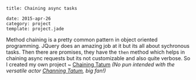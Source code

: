 ```metadata
title: Chaining async tasks

date: 2015-apr-26
category: project
template: project.jade
```

Method chaining is a pretty common pattern in object oriented programming. JQuery does an amazing job at it but its all about sychronous tasks. Then there are promises, they have the `then` method which helps in chaining async requests but its not customizable and also quite verbose. So I created my own project ~ [Chaining Tatum](https://github.com/tusharmath/chaining-tatum) _(No pun intended with the versatile actor [Channing Tatum](http://www.imdb.com/name/nm1475594/), big fan!)_
